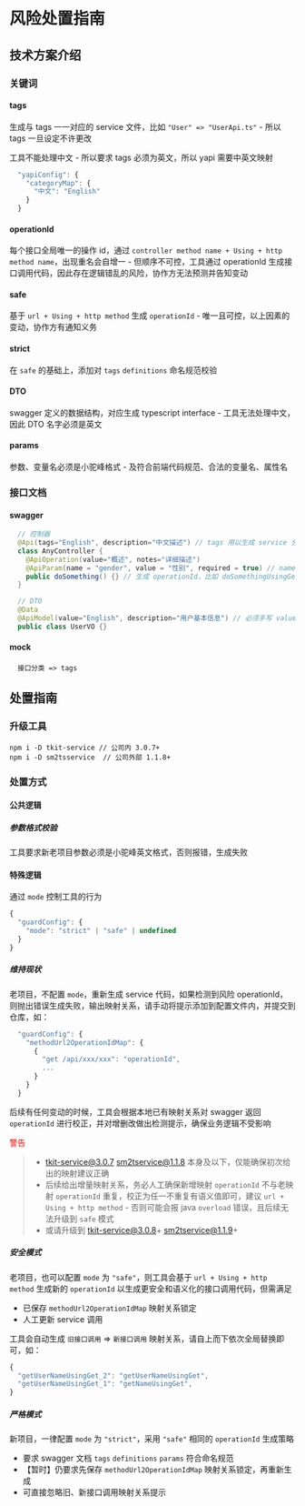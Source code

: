 # 风险处置指南

## 技术方案介绍

### 关键词

#### tags

生成与 tags 一一对应的 service 文件，比如 `"User" => "UserApi.ts"` - 所以 tags 一旦设定不许更改

工具不能处理中文 - 所以要求 tags 必须为英文，所以 yapi 需要中英文映射

```js
  "yapiConfig": {
    "categoryMap": {
      "中文": "English"
    }
  }
```

#### operationId

每个接口全局唯一的操作 id，通过 `controller method name + Using + http method name`，出现重名会自增一 - 但顺序不可控，工具通过 operationId 生成接口调用代码，因此存在逻辑错乱的风险，协作方无法预测并告知变动

#### safe

基于 `url + Using + http method` 生成 `operationId` - 唯一且可控，以上因素的变动，协作方有通知义务

#### strict

在 `safe` 的基础上，添加对 `tags` `definitions` 命名规范校验

#### DTO

swagger 定义的数据结构，对应生成 typescript interface - 工具无法处理中文，因此 DTO 名字必须是英文

#### params

参数、变量名必须是小驼峰格式 - 及符合前端代码规范、合法的变量名、属性名

### 接口文档

#### swagger

```java
  // 控制器
  @Api(tags="English", description="中文描述") // tags 用以生成 service 分组，默认值为 any-controller 类名
  class AnyController {
    @ApiOperation(value="概述", notes="详细描述")
    @ApiParam(name = "gender", value = "性别", required = true) // name 必须使用小驼峰
    public doSomething() {} // 生成 operationId，比如 doSomethingUsingGet_1, doSomethingUsingGet_2
  }

  // DTO
  @Data
  @ApiModel(value="English", description="用户基本信息") // 必须手写 value，使用[a-zA-Z0-9]
  public class UserVO {}
```

#### mock

```shell
  接口分类 => tags
```

## 处置指南

### 升级工具

```shell
npm i -D tkit-service // 公司内 3.0.7+
npm i -D sm2tsservice  // 公司外部 1.1.8+
```

### 处置方式

#### 公共逻辑

##### 参数格式校验

工具要求新老项目参数必须是小驼峰英文格式，否则报错，生成失败

#### 特殊逻辑

通过 `mode` 控制工具的行为

```js
{
  "guardConfig": {
    "mode": "strict" | "safe" | undefined
  }
}
```

##### 维持现状

老项目，不配置 `mode`，重新生成 service 代码，如果检测到风险 operationId，则抛出错误生成失败，输出映射关系，请手动将提示添加到配置文件内，并提交到仓库，如：

```js
  "guardConfig": {
    "methodUrl2OperationIdMap": {
      {
        "get /api/xxx/xxx": "operationId",
        ...
      }
    }
  }
```

后续有任何变动的时候，工具会根据本地已有映射关系对 swagger 返回 `operationId` 进行校正，并对增删改做出检测提示，确保业务逻辑不受影响

<font color="red">警告</font>

> - tkit-service@3.0.7 sm2tservice@1.1.8 本身及以下，仅能确保初次给出的映射建议正确
> - 后续给出增量映射关系，务必人工确保新增映射 `operationId` 不与老映射 `operationId` 重复，校正为任一不重复有语义值即可，建议 `url + Using + http method` - 否则可能会报 java `overload` 错误，且后续无法升级到 `safe` 模式
> - 或请升级到 tkit-service@3.0.8+ sm2tservice@1.1.9+

##### 安全模式

老项目，也可以配置 `mode` 为 `"safe"`，则工具会基于 `url + Using + http method` 生成新的 `operationId` 以生成更安全和语义化的接口调用代码，但需满足

- 已保存 `methodUrl2OperationIdMap` 映射关系锁定
- 人工更新 service 调用

工具会自动生成 `旧接口调用` => `新接口调用` 映射关系，请自上而下依次全局替换即可，如：

```js
{
  "getUserNameUsingGet_2": "getUserNameUsingGet",
  "getUserNameUsingGet_1": "getNameUsingGet",
}
```

##### 严格模式

新项目，一律配置 `mode` 为 `"strict"`，采用 `"safe"` 相同的 `operationId` 生成策略

- 要求 swagger 文档 `tags` `definitions` `params` 符合命名规范
- 【暂时】仍要求先保存 `methodUrl2OperationIdMap` 映射关系锁定，再重新生成
- 可直接忽略旧、新接口调用映射关系提示
